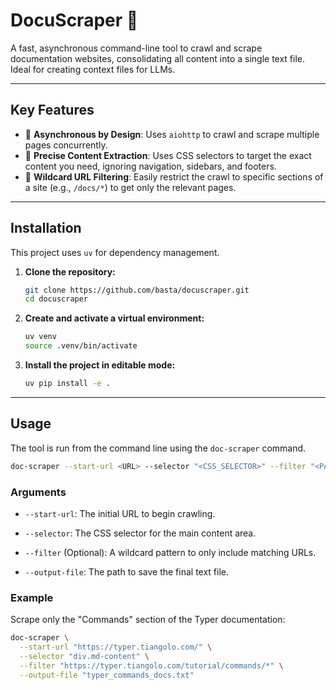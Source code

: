 # DocuScraper 📄

A fast, asynchronous command-line tool to crawl and scrape documentation websites, consolidating all content into a single text file. Ideal for creating context files for LLMs.

---

## Key Features

-   🚀 **Asynchronous by Design**: Uses `aiohttp` to crawl and scrape multiple pages concurrently.
-   🎯 **Precise Content Extraction**: Uses CSS selectors to target the exact content you need, ignoring navigation, sidebars, and footers.
-   🔎 **Wildcard URL Filtering**: Easily restrict the crawl to specific sections of a site (e.g., `/docs/*`) to get only the relevant pages.

---

## Installation

This project uses `uv` for dependency management.

1.  **Clone the repository:**
    ```bash
    git clone https://github.com/basta/docuscraper.git
    cd docuscraper
    ```

2.  **Create and activate a virtual environment:**
    ```bash
    uv venv
    source .venv/bin/activate
    ```

3.  **Install the project in editable mode:**
    ```bash
    uv pip install -e .
    ```

---

## Usage

The tool is run from the command line using the `doc-scraper` command.

```bash
doc-scraper --start-url <URL> --selector "<CSS_SELECTOR>" --filter "<PATTERN>" --output-file <FILENAME.txt>
```

### **Arguments**

* `--start-url`: The initial URL to begin crawling.

* `--selector`: The CSS selector for the main content area.

* `--filter` (Optional): A wildcard pattern to only include matching URLs.

* `--output-file`: The path to save the final text file.

### **Example**

Scrape only the "Commands" section of the Typer documentation:

```bash
doc-scraper \
  --start-url "https://typer.tiangolo.com/" \
  --selector "div.md-content" \
  --filter "https://typer.tiangolo.com/tutorial/commands/*" \
  --output-file "typer_commands_docs.txt"
```
